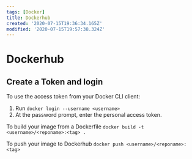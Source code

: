 ```yaml
---
tags: [Docker]
title: Dockerhub
created: '2020-07-15T19:36:34.165Z'
modified: '2020-07-15T19:57:38.324Z'
---
```


# Dockerhub

## Create a Token and login 

To use the access token from your Docker CLI client:
1. Run `docker login --username <username>`
2. At the password prompt, enter the personal access token.

To build your image from a Dockerfile
`docker build -t <username>/<reponame>:<tag> .`

To push your image to Dockerhub
`docker push <username>/<reponame>:<tag>`



